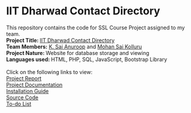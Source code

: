 # IIT Dharwad Contact Directory
<html>
  <h>
This repository contains the code for SSL Course Project assigned to my team.
  </h>
  <body><br>
    <b> Project Title: </b> <a href="http://10.250.8.18/iitdhcd-new/pro0.php">IIT Dharwad Contact Directory</a> <br>
    <b>Team Members:</b> <a href="https://ksanu1998.github.io/new_profile/index.html">K. Sai Anuroop</a> and <a href="https://mohansaikolluru.github.io/profile.github.io/profile1.html">Mohan Sai Kolluru</a><br>
  <b>Project Nature: </b>Website for database storage and viewing <br>
  <b>Languages used: </b>HTML, PHP, SQL, JavaScript, Bootstrap Library <br><br>
<!--Estimated Duration of Project: One month-->
Click on the following links to view:<br>
<a href="https://github.com/ksanu1998/iitdh_contact_directory/blob/master/sslpro.pdf">Project Report</a><br>
<a href="https://github.com/ksanu1998/iitdh_contact_directory/blob/master/documentation.pdf">Project Documentation</a><br>
<a href="https://github.com/ksanu1998/iitdh_contact_directory/blob/master/README.txt">Installation Guide</a><br>
<a href="https://github.com/ksanu1998/iitdh_contact_directory/blob/master/iitdhcd-new.zip">Source Code</a><br>
<a href="https://github.com/ksanu1998/iitdh_contact_directory/blob/master/to_do.txt">To-do List</a>
</body>
</html>
